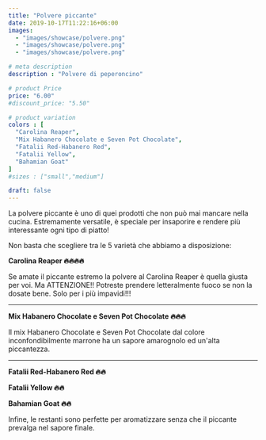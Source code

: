 ```yaml
---
title: "Polvere piccante"
date: 2019-10-17T11:22:16+06:00
images: 
  - "images/showcase/polvere.png"
  - "images/showcase/polvere.png"
  - "images/showcase/polvere.png"

# meta description
description : "Polvere di peperoncino"

# product Price
price: "6.00"
#discount_price: "5.50"

# product variation
colors : [
  "Carolina Reaper",
  "Mix Habanero Chocolate e Seven Pot Chocolate",
  "Fatalii Red-Habanero Red",
  "Fatalii Yellow",
  "Bahamian Goat"
]
#sizes : ["small","medium"]

draft: false
---
```


La polvere piccante è uno di quei prodotti che non può mai mancare nella cucina. Estremamente versatile, è speciale per insaporire e rendere più interessante ogni tipo di piatto!

Non basta che scegliere tra le 5 varietà che abbiamo a disposizione:

**Carolina Reaper 🔥🔥🔥🔥**

Se amate il piccante estremo la polvere al Carolina Reaper è quella giusta per voi. Ma ATTENZIONE!! Potreste prendere letteralmente fuoco se non la dosate bene. Solo per i più impavidi!!!

---

**Mix Habanero Chocolate e Seven Pot Chocolate 🔥🔥🔥**

Il mix Habanero Chocolate e Seven Pot Chocolate dal colore inconfondibilmente marrone ha un sapore amarognolo ed un'alta piccantezza.

---

**Fatalii Red-Habanero Red 🔥🔥**

**Fatalii Yellow 🔥🔥**

**Bahamian Goat 🔥🔥**

Infine, le restanti sono perfette per aromatizzare senza che il piccante prevalga nel sapore finale.
